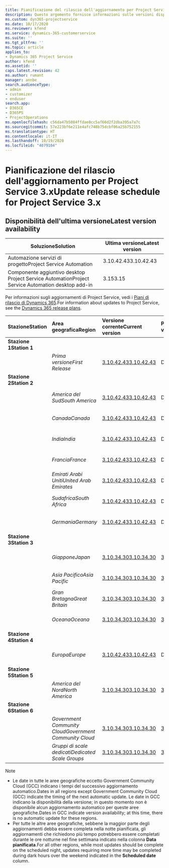 ```yaml
---
title: Pianificazione del rilascio dell'aggiornamento per Project Service 3.x
description: Questo argomento fornisce informazioni sulle versioni disponibili e future di Dynamics 365 Project Service Automation.
ms.custom: dyn365-projectservice
ms.date: 10/17/2020
ms.reviewer: kfend
ms.service: dynamics-365-customerservice
ms.suite: ''
ms.tgt_pltfrm: ''
ms.topic: article
applies_to:
- Dynamics 365 Project Service
author: kfend
ms.assetid: ''
caps.latest.revision: 42
ms.author: rumant
manager: annbe
search.audienceType:
- admin
- customizer
- enduser
search.app:
- D365CE
- D365PS
- ProjectOperations
ms.openlocfilehash: c56da47b5084ffdae8cc5af66d2f2dba395a7a7c
ms.sourcegitcommit: 57e223bf6e211e4afc748b75dcbf06a25b752155
ms.translationtype: HT
ms.contentlocale: it-IT
ms.lasthandoff: 10/19/2020
ms.locfileid: "4079104"
---
```

# <a name="update-release-schedule-for-project-service-3x"></a><span data-ttu-id="f4549-103">Pianificazione del rilascio dell'aggiornamento per Project Service 3.x</span><span class="sxs-lookup"><span data-stu-id="f4549-103">Update release schedule for Project Service 3.x</span></span>

## <a name="latest-version-availability"></a><span data-ttu-id="f4549-104">Disponibilità dell'ultima versione</span><span class="sxs-lookup"><span data-stu-id="f4549-104">Latest version availability</span></span>

| <span data-ttu-id="f4549-105">Soluzione</span><span class="sxs-lookup"><span data-stu-id="f4549-105">Solution</span></span>  | <span data-ttu-id="f4549-106">Ultima versione</span><span class="sxs-lookup"><span data-stu-id="f4549-106">Latest version</span></span> |
|-------|----|
| <span data-ttu-id="f4549-107">Automazione servizi di progetto</span><span class="sxs-lookup"><span data-stu-id="f4549-107">Project Service Automation</span></span>    |  <span data-ttu-id="f4549-108">3.10.42.43</span><span class="sxs-lookup"><span data-stu-id="f4549-108">3.10.42.43</span></span>  |
| <span data-ttu-id="f4549-109">Componente aggiuntivo desktop Project Service Automation</span><span class="sxs-lookup"><span data-stu-id="f4549-109">Project Service Automation desktop add-in</span></span>                | <span data-ttu-id="f4549-110">3.15</span><span class="sxs-lookup"><span data-stu-id="f4549-110">3.15</span></span>          |

<span data-ttu-id="f4549-111">Per informazioni sugli aggiornamenti di Project Service, vedi i [Piani di rilascio di Dynamics 365](https://docs.microsoft.com/dynamics365/release-plans/).</span><span class="sxs-lookup"><span data-stu-id="f4549-111">For information about updates to Project Service, see the [Dynamics 365 release plans](https://docs.microsoft.com/dynamics365/release-plans/).</span></span> 

| <span data-ttu-id="f4549-112">Stazione</span><span class="sxs-lookup"><span data-stu-id="f4549-112">Station</span></span>  | <span data-ttu-id="f4549-113">Area geografica</span><span class="sxs-lookup"><span data-stu-id="f4549-113">Region</span></span> | <span data-ttu-id="f4549-114">Versione corrente</span><span class="sxs-lookup"><span data-stu-id="f4549-114">Current version</span></span> | <span data-ttu-id="f4549-115">Prossima versione</span><span class="sxs-lookup"><span data-stu-id="f4549-115">Next version</span></span> |  <span data-ttu-id="f4549-116">Data pianificata</span><span class="sxs-lookup"><span data-stu-id="f4549-116">Scheduled date</span></span>
| :---   | :---   | :---   | :---   |:---   |         
|<span data-ttu-id="f4549-117"><strong>Stazione 1</strong></span><span class="sxs-lookup"><span data-stu-id="f4549-117"><strong>Station 1</strong></span></span> | |  |  | |
| | <span data-ttu-id="f4549-118"><i>Prima versione</i></span><span class="sxs-lookup"><span data-stu-id="f4549-118"><i>First Release</i></span></span> | [<span data-ttu-id="f4549-119">3.10.42.43</span><span class="sxs-lookup"><span data-stu-id="f4549-119">3.10.42.43</span></span>](whats-new-ur-24.md) | <span data-ttu-id="f4549-120">Da definire</span><span class="sxs-lookup"><span data-stu-id="f4549-120">TBD</span></span> | <span data-ttu-id="f4549-121">23 ottobre 2020</span><span class="sxs-lookup"><span data-stu-id="f4549-121">October 23, 2020</span></span>
|<span data-ttu-id="f4549-122"><strong>Stazione 2</strong></span><span class="sxs-lookup"><span data-stu-id="f4549-122"><strong>Station 2</strong></span></span> | |  |  | |
| | <span data-ttu-id="f4549-123"><i>America del Sud</i></span><span class="sxs-lookup"><span data-stu-id="f4549-123"><i>South America</i></span></span> | [<span data-ttu-id="f4549-124">3.10.42.43</span><span class="sxs-lookup"><span data-stu-id="f4549-124">3.10.42.43</span></span>](whats-new-ur-24.md) | <span data-ttu-id="f4549-125">Da definire</span><span class="sxs-lookup"><span data-stu-id="f4549-125">TBD</span></span> | <span data-ttu-id="f4549-126">30 ottobre 2020</span><span class="sxs-lookup"><span data-stu-id="f4549-126">October 30, 2020</span></span>
| | <span data-ttu-id="f4549-127"><i>Canada</i></span><span class="sxs-lookup"><span data-stu-id="f4549-127"><i>Canada</i></span></span> | [<span data-ttu-id="f4549-128">3.10.42.43</span><span class="sxs-lookup"><span data-stu-id="f4549-128">3.10.42.43</span></span>](whats-new-ur-24.md) | <span data-ttu-id="f4549-129">Da definire</span><span class="sxs-lookup"><span data-stu-id="f4549-129">TBD</span></span> | <span data-ttu-id="f4549-130">30 ottobre 2020</span><span class="sxs-lookup"><span data-stu-id="f4549-130">October 30, 2020</span></span> 
| | <span data-ttu-id="f4549-131"><i>India</i></span><span class="sxs-lookup"><span data-stu-id="f4549-131"><i>India</i></span></span> | [<span data-ttu-id="f4549-132">3.10.42.43</span><span class="sxs-lookup"><span data-stu-id="f4549-132">3.10.42.43</span></span>](whats-new-ur-24.md) | <span data-ttu-id="f4549-133">Da definire</span><span class="sxs-lookup"><span data-stu-id="f4549-133">TBD</span></span> | <span data-ttu-id="f4549-134">30 ottobre 2020</span><span class="sxs-lookup"><span data-stu-id="f4549-134">October 30, 2020</span></span>
| | <span data-ttu-id="f4549-135"><i>Francia</i></span><span class="sxs-lookup"><span data-stu-id="f4549-135"><i>France</i></span></span> | [<span data-ttu-id="f4549-136">3.10.42.43</span><span class="sxs-lookup"><span data-stu-id="f4549-136">3.10.42.43</span></span>](whats-new-ur-24.md) | <span data-ttu-id="f4549-137">Da definire</span><span class="sxs-lookup"><span data-stu-id="f4549-137">TBD</span></span> | <span data-ttu-id="f4549-138">30 ottobre 2020</span><span class="sxs-lookup"><span data-stu-id="f4549-138">October 30, 2020</span></span>
| | <span data-ttu-id="f4549-139"><i>Emirati Arabi Uniti</i></span><span class="sxs-lookup"><span data-stu-id="f4549-139"><i>United Arab Emirates</i></span></span> | [<span data-ttu-id="f4549-140">3.10.42.43</span><span class="sxs-lookup"><span data-stu-id="f4549-140">3.10.42.43</span></span>](whats-new-ur-24.md) | <span data-ttu-id="f4549-141">Da definire</span><span class="sxs-lookup"><span data-stu-id="f4549-141">TBD</span></span> | <span data-ttu-id="f4549-142">30 ottobre 2020</span><span class="sxs-lookup"><span data-stu-id="f4549-142">October 30, 2020</span></span>
| | <span data-ttu-id="f4549-143"><i>Sudafrica</i></span><span class="sxs-lookup"><span data-stu-id="f4549-143"><i>South Africa</i></span></span> | [<span data-ttu-id="f4549-144">3.10.42.43</span><span class="sxs-lookup"><span data-stu-id="f4549-144">3.10.42.43</span></span>](whats-new-ur-24.md) | <span data-ttu-id="f4549-145">Da definire</span><span class="sxs-lookup"><span data-stu-id="f4549-145">TBD</span></span> | <span data-ttu-id="f4549-146">30 ottobre 2020</span><span class="sxs-lookup"><span data-stu-id="f4549-146">October 30, 2020</span></span>
| | <span data-ttu-id="f4549-147"><i>Germania</i></span><span class="sxs-lookup"><span data-stu-id="f4549-147"><i>Germany</i></span></span> | [<span data-ttu-id="f4549-148">3.10.42.43</span><span class="sxs-lookup"><span data-stu-id="f4549-148">3.10.42.43</span></span>](whats-new-ur-24.md) | <span data-ttu-id="f4549-149">Da definire</span><span class="sxs-lookup"><span data-stu-id="f4549-149">TBD</span></span> | <span data-ttu-id="f4549-150">30 ottobre 2020</span><span class="sxs-lookup"><span data-stu-id="f4549-150">October 30, 2020</span></span>
|<span data-ttu-id="f4549-151"><strong>Stazione 3</strong></span><span class="sxs-lookup"><span data-stu-id="f4549-151"><strong>Station 3</strong></span></span> | |  |  | |
| | <span data-ttu-id="f4549-152"><i>Giappone</i></span><span class="sxs-lookup"><span data-stu-id="f4549-152"><i>Japan</i></span></span> |[<span data-ttu-id="f4549-153">3.10.34.30</span><span class="sxs-lookup"><span data-stu-id="f4549-153">3.10.34.30</span></span>](whats-new-ur-23.md) | [<span data-ttu-id="f4549-154">3.10.42.43</span><span class="sxs-lookup"><span data-stu-id="f4549-154">3.10.42.43</span></span>](whats-new-ur-24.md) | <span data-ttu-id="f4549-155">9 ottobre 2020</span><span class="sxs-lookup"><span data-stu-id="f4549-155">October 9, 2020</span></span> 
| | <span data-ttu-id="f4549-156"><i>Asia Pacifico</i></span><span class="sxs-lookup"><span data-stu-id="f4549-156"><i>Asia Pacific</i></span></span> |[<span data-ttu-id="f4549-157">3.10.34.30</span><span class="sxs-lookup"><span data-stu-id="f4549-157">3.10.34.30</span></span>](whats-new-ur-23.md) | [<span data-ttu-id="f4549-158">3.10.42.43</span><span class="sxs-lookup"><span data-stu-id="f4549-158">3.10.42.43</span></span>](whats-new-ur-24.md) | <span data-ttu-id="f4549-159">9 ottobre 2020</span><span class="sxs-lookup"><span data-stu-id="f4549-159">October 9, 2020</span></span>
| | <span data-ttu-id="f4549-160"><i>Gran Bretagna</i></span><span class="sxs-lookup"><span data-stu-id="f4549-160"><i>Great Britain</i></span></span> |[<span data-ttu-id="f4549-161">3.10.34.30</span><span class="sxs-lookup"><span data-stu-id="f4549-161">3.10.34.30</span></span>](whats-new-ur-23.md) | [<span data-ttu-id="f4549-162">3.10.42.43</span><span class="sxs-lookup"><span data-stu-id="f4549-162">3.10.42.43</span></span>](whats-new-ur-24.md) | <span data-ttu-id="f4549-163">9 ottobre 2020</span><span class="sxs-lookup"><span data-stu-id="f4549-163">October 9, 2020</span></span>
| | <span data-ttu-id="f4549-164"><i>Oceana</i></span><span class="sxs-lookup"><span data-stu-id="f4549-164"><i>Oceana</i></span></span> |[<span data-ttu-id="f4549-165">3.10.34.30</span><span class="sxs-lookup"><span data-stu-id="f4549-165">3.10.34.30</span></span>](whats-new-ur-23.md) | [<span data-ttu-id="f4549-166">3.10.42.43</span><span class="sxs-lookup"><span data-stu-id="f4549-166">3.10.42.43</span></span>](whats-new-ur-24.md) | <span data-ttu-id="f4549-167">9 ottobre 2020</span><span class="sxs-lookup"><span data-stu-id="f4549-167">October 9, 2020</span></span>
|<span data-ttu-id="f4549-168"><strong>Stazione 4</strong></span><span class="sxs-lookup"><span data-stu-id="f4549-168"><strong>Station 4</strong></span></span> | |  |  | |
| | <span data-ttu-id="f4549-169"><i>Europa</i></span><span class="sxs-lookup"><span data-stu-id="f4549-169"><i>Europe</i></span></span> |[<span data-ttu-id="f4549-170">3.10.42.43</span><span class="sxs-lookup"><span data-stu-id="f4549-170">3.10.42.43</span></span>](whats-new-ur-24.md) | <span data-ttu-id="f4549-171">Da definire</span><span class="sxs-lookup"><span data-stu-id="f4549-171">TBD</span></span> | <span data-ttu-id="f4549-172">13 novembre 2020</span><span class="sxs-lookup"><span data-stu-id="f4549-172">November 13, 2020</span></span>
|<span data-ttu-id="f4549-173"><strong>Stazione 5</strong></span><span class="sxs-lookup"><span data-stu-id="f4549-173"><strong>Station 5</strong></span></span> | |  |  | |
| | <span data-ttu-id="f4549-174"><i>America del Nord</i></span><span class="sxs-lookup"><span data-stu-id="f4549-174"><i>North America</i></span></span> |[<span data-ttu-id="f4549-175">3.10.34.30</span><span class="sxs-lookup"><span data-stu-id="f4549-175">3.10.34.30</span></span>](whats-new-ur-23.md) | [<span data-ttu-id="f4549-176">3.10.42.43</span><span class="sxs-lookup"><span data-stu-id="f4549-176">3.10.42.43</span></span>](whats-new-ur-24.md) | <span data-ttu-id="f4549-177">23 ottobre 2020</span><span class="sxs-lookup"><span data-stu-id="f4549-177">October 23, 2020</span></span>
|<span data-ttu-id="f4549-178"><strong>Stazione 6</strong></span><span class="sxs-lookup"><span data-stu-id="f4549-178"><strong>Station 6</strong></span></span> | |  |  | |
| | <span data-ttu-id="f4549-179"><i>Government Community Cloud</i></span><span class="sxs-lookup"><span data-stu-id="f4549-179"><i>Government Community Cloud</i></span></span> |[<span data-ttu-id="f4549-180">3.10.34.30</span><span class="sxs-lookup"><span data-stu-id="f4549-180">3.10.34.30</span></span>](whats-new-ur-23.md) | [<span data-ttu-id="f4549-181">3.10.42.43</span><span class="sxs-lookup"><span data-stu-id="f4549-181">3.10.42.43</span></span>](whats-new-ur-24.md) | <span data-ttu-id="f4549-182">30 ottobre 2020</span><span class="sxs-lookup"><span data-stu-id="f4549-182">October 30, 2020</span></span>
| | <span data-ttu-id="f4549-183"><i>Gruppi di scale dedicati</i></span><span class="sxs-lookup"><span data-stu-id="f4549-183"><i>Dedicated Scale Groups</i></span></span> |[<span data-ttu-id="f4549-184">3.10.34.30</span><span class="sxs-lookup"><span data-stu-id="f4549-184">3.10.34.30</span></span>](whats-new-ur-23.md) | [<span data-ttu-id="f4549-185">3.10.42.43</span><span class="sxs-lookup"><span data-stu-id="f4549-185">3.10.42.43</span></span>](whats-new-ur-24.md) | <span data-ttu-id="f4549-186">30 ottobre 2020</span><span class="sxs-lookup"><span data-stu-id="f4549-186">October 30, 2020</span></span>

>[!Note]
> - <span data-ttu-id="f4549-187">Le date in tutte le aree geografiche eccetto Government Community Cloud (GCC) indicano i tempi del successivo aggiornamento automatico.</span><span class="sxs-lookup"><span data-stu-id="f4549-187">Dates in all regions except Government Community Cloud (GCC) indicate the timing of the next automatic update.</span></span> <span data-ttu-id="f4549-188">Le date in GCC indicano la disponibilità della versione; in questo momento non è disponibile alcun aggiornamento automatico per queste aree geografiche.</span><span class="sxs-lookup"><span data-stu-id="f4549-188">Dates in GCC indicate version availability; at this time, there is no automatic update for these regions.</span></span>
> - <span data-ttu-id="f4549-189">Per tutte le altre aree geografiche, sebbene la maggior parte degli aggiornamenti debba essere completa nella notte pianificata, gli aggiornamenti che richiedono più tempo potrebbero essere completati durante le ore notturne nel fine settimana indicato nella colonna **Data pianificata**.</span><span class="sxs-lookup"><span data-stu-id="f4549-189">For all other regions, while most updates should be complete on the scheduled night, updates requiring more time may be completed during dark hours over the weekend indicated in the **Scheduled date** column.</span></span>
